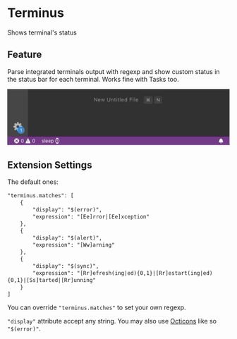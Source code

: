 # Terminus

Shows terminal's status

## Feature

Parse integrated terminals output with regexp and show custom status in the status bar for each terminal.
Works fine with Tasks too.

![alt terminus](https://github.com/FlavienBusseuil/terminus/raw/master/terminus.gif)

## Extension Settings

The default ones:

```
"terminus.matches": [
	{
		"display": "$(error)",
		"expression": "[Ee]rror|[Ee]xception"
	},
	{
		"display": "$(alert)",
		"expression": "[Ww]arning"
	},
	{
		"display": "$(sync)",
		"expression": "[Rr]efresh(ing|ed){0,1}|[Rr]estart(ing|ed){0,1}|[Ss]tarted|[Rr]unning"
	}
]
```

You can override `"terminus.matches"` to set your own regexp.

`"display"` attribute accept any string. You may also use [Octicons](https://octicons.github.com/) like so `"$(error)"`.
